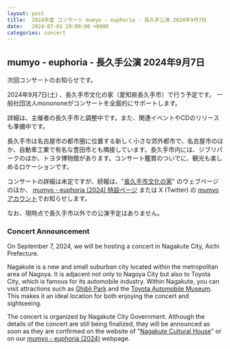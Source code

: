```yaml
---
layout: post
title:  2024年度 コンサート mumyo - euphoria - 長久手公演 2024年9月7日
date:   2024-07-01 20:00:00 +0900
categories: concert
---
```


## mumyo - euphoria - 長久手公演 2024年9月7日

次回コンサートのお知らせです。

2024年9月7日(土) 、長久手市文化の家（愛知県長久手市）で行う予定です。
一般社団法人monononeがコンサートを全面的にサポートします。

詳細は、主催者の長久手市と調整中です。また、関連イベントやCDのリリースも準備中です。

長久手市は名古屋市の都市圏に位置する新しく小さな郊外都市で、名古屋市のほか、自動車工業で有名な豊田市とも隣接しています。長久手市内には、ジブリパークのほか、トヨタ博物館があります。コンサート鑑賞のついでに、観光も楽しめるロケーションです。

コンサートの詳細は未定ですが、続報は、"[長久手市文化の家](https://bunkanoie.jp/archives/6601)" のウェブページのほか、 [mumyo - euphoria (2024) 特設ページ](https://mumyo.org/euphoria/) または X (Twitter) の [mumyo アカウント](https://x.com/mumyollc)でお知らせします。

なお、現時点で長久手市以外での公演予定はありません。

### Concert Announcement

On September 7, 2024, we will be hosting a concert in Nagakute City, Aichi Prefecture.  

Nagakute is a new and small suburban city located within the metropolitan area of Nagoya.  It is adjacent not only to Nagoya City but also to Toyota City, which is famous for its automobile industry.  Within Nagakute, you can visit attractions such as [Ghibli Park](https://ghibli-park.jp) and the [Toyota Automobile Museum](https://toyota-automobile-museum.jp/en/). This makes it an ideal location for both enjoying the concert and sightseeing.

The concert is organized by Nagakute City Government.  Although the details of the concert are still being finalized, they will be announced as soon as they are confirmed on the website of "[Nagakute Cultural House](https://bunkanoie.jp/archives/6601)" or on our [mumyo - euphoria (2024)](https://mumyo.org/euphoria/) webpage.
